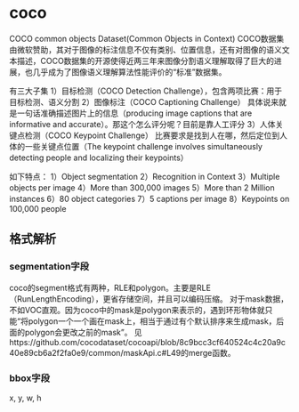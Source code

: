 # coco
COCO common objects Dataset(Common Objects in Context)
COCO数据集由微软赞助，其对于图像的标注信息不仅有类别、位置信息，还有对图像的语义文本描述，COCO数据集的开源使得近两三年来图像分割语义理解取得了巨大的进展，也几乎成为了图像语义理解算法性能评价的“标准”数据集。



有三大子集
1）目标检测（COCO Detection Challenge），包含两项比赛：用于目标检测、语义分割
2）图像标注（COCO Captioning Challenge） 
具体说来就是一句话准确描述图片上的信息（producing image captions that are informative and accurate）。那这个怎么评分呢？目前是靠人工评分
3）人体关键点检测（COCO Keypoint Challenge） 
比赛要求是找到人在哪，然后定位到人体的一些关键点位置（The keypoint challenge involves simultaneously detecting people and localizing their keypoints）

如下特点：
1）Object segmentation
2）Recognition in Context
3）Multiple objects per image
4）More than 300,000 images
5）More than 2 Million instances
6）80 object categories
7）5 captions per image
8）Keypoints on 100,000 people

## 格式解析
### segmentation字段
coco的segment格式有两种，RLE和polygon。主要是RLE（RunLengthEncoding），更省存储空间，并且可以编码压缩。
对于mask数据，不如VOC直观。因为coco中的mask是polygon来表示的，遇到环形物体就只能“将polygon一个一个画在mask上，相当于通过有个默认排序来生成mask，后面的polygon会更改之前的mask”。
见https://github.com/cocodataset/cocoapi/blob/8c9bcc3cf640524c4c20a9c40e89cb6a2f2fa0e9/common/maskApi.c#L49的merge函数。


### bbox字段
x, y, w, h


